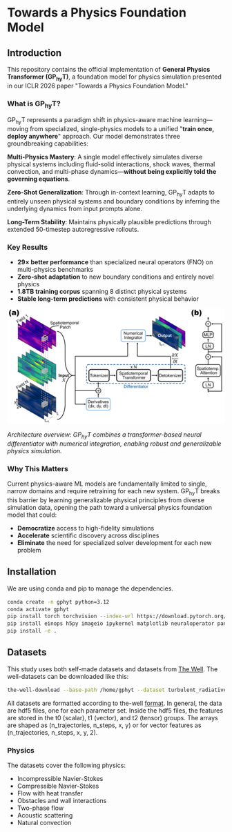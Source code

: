 # Towards a Physics Foundation Model

## Introduction

This repository contains the official implementation of **General Physics Transformer (GP<sub>hy</sub>T)**, a foundation model for physics simulation presented in our ICLR 2026 paper "Towards a Physics Foundation Model."

### What is GP<sub>hy</sub>T?

GP<sub>hy</sub>T represents a paradigm shift in physics-aware machine learning—moving from specialized, single-physics models to a unified "**train once, deploy anywhere**" approach. Our model demonstrates three groundbreaking capabilities:

**Multi-Physics Mastery**: A single model effectively simulates diverse physical systems including fluid-solid interactions, shock waves, thermal convection, and multi-phase dynamics—**without being explicitly told the governing equations**.

**Zero-Shot Generalization**: Through in-context learning, GP<sub>hy</sub>T adapts to entirely unseen physical systems and boundary conditions by inferring the underlying dynamics from input prompts alone.

**Long-Term Stability**: Maintains physically plausible predictions through extended 50-timestep autoregressive rollouts.

### Key Results

- **29× better performance** than specialized neural operators (FNO) on multi-physics benchmarks
- **Zero-shot adaptation** to new boundary conditions and entirely novel physics
- **1.8TB training corpus** spanning 8 distinct physical systems
- **Stable long-term predictions** with consistent physical behavior

<img src="images/arch.png" width="800" alt="GP<sub>hy</sub>T Architecture">

*Architecture overview: GP<sub>hy</sub>T combines a transformer-based neural differentiator with numerical integration, enabling robust and generalizable physics simulation.*

### Why This Matters

Current physics-aware ML models are fundamentally limited to single, narrow domains and require retraining for each new system. GP<sub>hy</sub>T breaks this barrier by learning generalizable physical principles from diverse simulation data, opening the path toward a universal physics foundation model that could:

- **Democratize** access to high-fidelity simulations
- **Accelerate** scientific discovery across disciplines
- **Eliminate** the need for specialized solver development for each new problem

## Installation

We are using conda and pip to manage the dependencies.

```bash
conda create -n gphyt python=3.12
conda activate gphyt
pip install torch torchvision --index-url https://download.pytorch.org/whl/cu128
pip install einops h5py imageio ipykernel matplotlib neuraloperator pandas the-well wandb dotenv torchtnt pytest
pip install -e .
```

## Datasets

This study uses both self-made datasets and datasets from [The Well](https://polymathic-ai.org/the_well/).
The well-datasets can be downloaded like this:

```bash
the-well-download --base-path /home/gphyt --dataset turbulent_radiative_layer_2D
```

All datasets are formatted according to the-well [format](https://polymathic-ai.org/the_well/data_format/).
In general, the data are hdf5 files, one for each parameter set.
Inside the hdf5 files, the features are stored in the t0 (scalar), t1 (vector), and t2 (tensor) groups.
The arrays are shaped as (n_trajectories, n_steps, x, y) or for vector features as (n_trajectories, n_steps, x, y, 2).

### Physics

The datasets cover the following physics:

- Incompressible Navier-Stokes
- Compressible Navier-Stokes
- Flow with heat transfer
- Obstacles and wall interactions
- Two-phase flow
- Acoustic scattering
- Natural convection